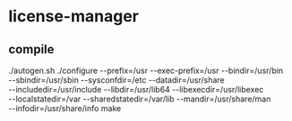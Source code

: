 # license-manager
## compile
./autogen.sh
./configure --prefix=/usr --exec-prefix=/usr --bindir=/usr/bin \
--sbindir=/usr/sbin --sysconfdir=/etc --datadir=/usr/share \
--includedir=/usr/include --libdir=/usr/lib64 --libexecdir=/usr/libexec \
--localstatedir=/var --sharedstatedir=/var/lib --mandir=/usr/share/man \
--infodir=/usr/share/info
make
